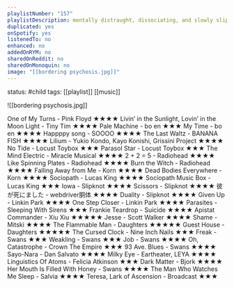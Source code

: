 ```yaml
---
playlistNumber: "157"
playlistDescription: mentally distraught, dissociating, and slowly slipping away from your sanity
duplicated: yes
onSpotify: yes
listenedTo: no
enhanced: no
addedOnRYM: no
sharedOnReddit: no
sharedOnMonoquin: no
image: "[[bordering psychosis.jpg]]"
---
```

status: #child 
tags: [[playlist]] [[music]] 

![[bordering psychosis.jpg]]

One of My Turns - Pink Floyd ★★★★
Livin’ in the Sunlight, Lovin’ in the Moon Light - Tiny Tim ★★★★
Pale Machine - bo en ★★★
My Time - bo en ★★★★
Happppy song - SOOOO ★★★★
The Last Waltz - BANANA FISH ★★★★
Lilium - Yukio Kondo, Kayo Konishi, Grissini Project ★★★★
No Tide - Locust Toybox ★★★
Parasol Star - Locust Toybox ★★★
The Mind Electric - Miracle Musical ★★★★
2 + 2 = 5 - Radiohead ★★★★
Like Spinning Plates - Radiohead ★★★★
Burn the Witch - Radiohead ★★★★
Falling Away from Me - Korn ★★★★
Dead Bodies Everywhere - Korn ★★★★
Sociopath - Lucas King ★★★★
Sociopath Music Box - Lucas King ★★★
Iowa - Slipknot ★★★★
Scissors - Slipknot ★★★★
彼が死にました - webdriver胴体 ★★★★
Duality - Slipknot ★★★★
Given Up - Linkin Park ★★★★
One Step Closer - Linkin Park ★★★★
Parasites - Sleeping With Sirens ★★★
Frankie Teardrop - Suicide ★★★★
Apistat Commander - Xiu Xiu ★★★★★
Jesse - Scott Walker ★★★★
Shame - Mitski ★★★★
The Flammable Man - Daughters ★★★★★
Guest House - Daughters ★★★★★
The Cursed Clock - Nine Inch Nails ★★★
Freak - Swans ★★★
Weakling - Swans ★★★
Job - Swans ★★★★
Oh, Catastrophe - Crown The Empire ★★★
93 Ave. Blues - Swans ★★★★
Sayo-Nara - Dan Salvato ★★★★
Milky Eye - Eartheater, LEYA ★★★★
Linguistics Of Atoms - Felicia Atkinson ★★★ 
Dark Matter - Bjork ★★★★
Her Mouth Is Filled With Honey - Swans ★★★★
The Man Who Watches Me Sleep - Salvia ★★★★
Teresa, Lark of Ascension - Broadcast ★★★
